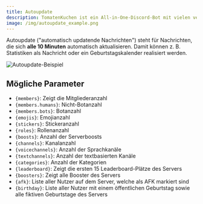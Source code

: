 ```yaml
---
title: Autoupdate
description: TomatenKuchen ist ein All-in-One-Discord-Bot mit vielen verschiedenen Funktionen. Erklärt automatisch aktualisierende Nachrichten und listet mögliche Parameter auf.
image: /img/autoupdate_example.png
---
```


Autoupdate ("automatisch updatende Nachrichten") steht für Nachrichten, die sich **alle 10 Minuten** automatisch aktualisieren. Damit können z. B. Statistiken als Nachricht oder ein Geburtstagskalender realisiert werden.

![Autoupdate-Beispiel](/img/autoupdate_example.png)

## Mögliche Parameter

- `{members}`: Zeigt die Mitgliederanzahl
- `{members.humans}`: Nicht-Botanzahl
- `{members.bots}`: Botanzahl
- `{emojis}`: Emojianzahl
- `{stickers}`: Stickeranzahl
- `{roles}`: Rollenanzahl
- `{boosts}`: Anzahl der Serverboosts
- `{channels}`: Kanalanzahl
- `{voicechannels}`: Anzahl der Sprachkanäle
- `{textchannels}`: Anzahl der textbasierten Kanäle
- `{categories}`: Anzahl der Kategorien
- `{leaderboard}`: Zeigt die ersten 15 Leaderboard-Plätze des Servers
- `{boosters}`: Zeigt alle Booster des Servers
- `{afk}`: Liste aller Nutzer auf dem Server, welche als AFK markiert sind
- `{birthday}`: Liste aller Nutzer mit einem öffentlichen Geburtstag sowie alle fiktiven Geburtstage des Servers
